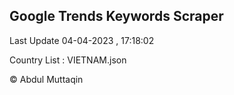 

## Google Trends Keywords Scraper 
 
Last Update 04-04-2023 , 17:18:02

Country List :
VIETNAM.json



© Abdul Muttaqin 
